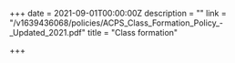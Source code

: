 +++
date = 2021-09-01T00:00:00Z
description = ""
link = "/v1639436068/policies/ACPS_Class_Formation_Policy_-_Updated_2021.pdf"
title = "Class formation"

+++

